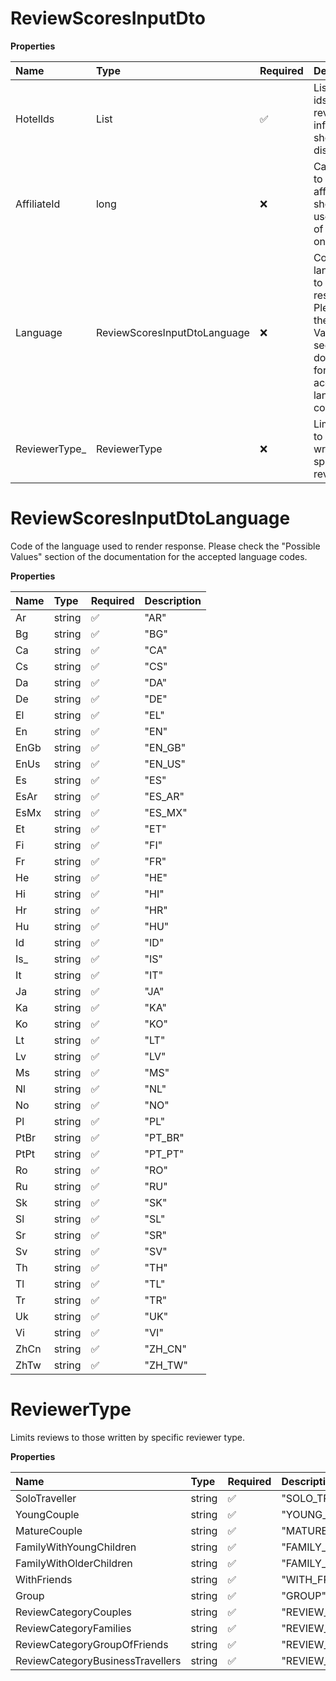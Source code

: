 # ReviewScoresInputDto

**Properties**

| Name           | Type                         | Required | Description                                                                                                                                    |
| :------------- | :--------------------------- | :------- | :--------------------------------------------------------------------------------------------------------------------------------------------- |
| HotelIds       | List<long>                   | ✅       | List of hotel ids for which review score information should be displayed.                                                                      |
| AffiliateId    | long                         | ❌       | Can be used to specify the affiliate id that should be used instead of the default one.                                                        |
| Language       | ReviewScoresInputDtoLanguage | ❌       | Code of the language used to render response. Please check the "Possible Values" section of the documentation for the accepted language codes. |
| ReviewerType\_ | ReviewerType                 | ❌       | Limits reviews to those written by specific reviewer type.                                                                                     |

# ReviewScoresInputDtoLanguage

Code of the language used to render response. Please check the "Possible Values" section of the documentation for the accepted language codes.

**Properties**

| Name | Type   | Required | Description |
| :--- | :----- | :------- | :---------- |
| Ar   | string | ✅       | "AR"        |
| Bg   | string | ✅       | "BG"        |
| Ca   | string | ✅       | "CA"        |
| Cs   | string | ✅       | "CS"        |
| Da   | string | ✅       | "DA"        |
| De   | string | ✅       | "DE"        |
| El   | string | ✅       | "EL"        |
| En   | string | ✅       | "EN"        |
| EnGb | string | ✅       | "EN_GB"     |
| EnUs | string | ✅       | "EN_US"     |
| Es   | string | ✅       | "ES"        |
| EsAr | string | ✅       | "ES_AR"     |
| EsMx | string | ✅       | "ES_MX"     |
| Et   | string | ✅       | "ET"        |
| Fi   | string | ✅       | "FI"        |
| Fr   | string | ✅       | "FR"        |
| He   | string | ✅       | "HE"        |
| Hi   | string | ✅       | "HI"        |
| Hr   | string | ✅       | "HR"        |
| Hu   | string | ✅       | "HU"        |
| Id   | string | ✅       | "ID"        |
| Is\_ | string | ✅       | "IS"        |
| It   | string | ✅       | "IT"        |
| Ja   | string | ✅       | "JA"        |
| Ka   | string | ✅       | "KA"        |
| Ko   | string | ✅       | "KO"        |
| Lt   | string | ✅       | "LT"        |
| Lv   | string | ✅       | "LV"        |
| Ms   | string | ✅       | "MS"        |
| Nl   | string | ✅       | "NL"        |
| No   | string | ✅       | "NO"        |
| Pl   | string | ✅       | "PL"        |
| PtBr | string | ✅       | "PT_BR"     |
| PtPt | string | ✅       | "PT_PT"     |
| Ro   | string | ✅       | "RO"        |
| Ru   | string | ✅       | "RU"        |
| Sk   | string | ✅       | "SK"        |
| Sl   | string | ✅       | "SL"        |
| Sr   | string | ✅       | "SR"        |
| Sv   | string | ✅       | "SV"        |
| Th   | string | ✅       | "TH"        |
| Tl   | string | ✅       | "TL"        |
| Tr   | string | ✅       | "TR"        |
| Uk   | string | ✅       | "UK"        |
| Vi   | string | ✅       | "VI"        |
| ZhCn | string | ✅       | "ZH_CN"     |
| ZhTw | string | ✅       | "ZH_TW"     |

# ReviewerType

Limits reviews to those written by specific reviewer type.

**Properties**

| Name                             | Type   | Required | Description                           |
| :------------------------------- | :----- | :------- | :------------------------------------ |
| SoloTraveller                    | string | ✅       | "SOLO_TRAVELLER"                      |
| YoungCouple                      | string | ✅       | "YOUNG_COUPLE"                        |
| MatureCouple                     | string | ✅       | "MATURE_COUPLE"                       |
| FamilyWithYoungChildren          | string | ✅       | "FAMILY_WITH_YOUNG_CHILDREN"          |
| FamilyWithOlderChildren          | string | ✅       | "FAMILY_WITH_OLDER_CHILDREN"          |
| WithFriends                      | string | ✅       | "WITH_FRIENDS"                        |
| Group                            | string | ✅       | "GROUP"                               |
| ReviewCategoryCouples            | string | ✅       | "REVIEW_CATEGORY_COUPLES"             |
| ReviewCategoryFamilies           | string | ✅       | "REVIEW_CATEGORY_FAMILIES"            |
| ReviewCategoryGroupOfFriends     | string | ✅       | "REVIEW_CATEGORY_GROUP_OF_FRIENDS"    |
| ReviewCategoryBusinessTravellers | string | ✅       | "REVIEW_CATEGORY_BUSINESS_TRAVELLERS" |

<!-- This file was generated by liblab | https://liblab.com/ -->
